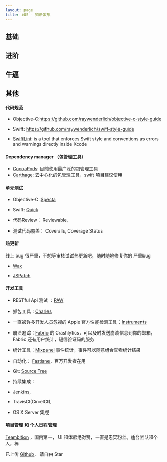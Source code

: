 ```yaml
---
layout: page
title: iOS - 知识体系
---
```


## 基础

## 进阶

## 牛逼


## 其他

#### 代码规范

  * Objective-C:<https://github.com/raywenderlich/objective-c-style-guide> 
  
  * Swift: <https://github.com/raywenderlich/swift-style-guide>
  
  * [SwiftLint](https://github.com/realm/SwiftLint): is a tool that enforces Swift style and conventions as errors and warnings directly inside Xcode
  
#### Dependency manager （包管理工具）
* [CocoaPods](https://cocoapods.org/): 目前使用最广泛的包管理工具
* [Carthage](https://github.com/Carthage/Carthage): 去中心化的包管理工具，swift 项目建议使用

#### 单元测试
  
  * Objective-C :[Specta](https://github.com/specta/specta)
  * Swift: [Quick](https://github.com/Quick/Quick)
  
  * 代码Review： Reviewable,
  * 测试代码覆盖： Coveralls, Coverage Status

#### 热更新
  线上 bug 很严重，不想等审核试试热更新吧，随时随地修复你的 严重bug

  * [Wax](https://github.com/alibaba/wax)
  
  * [JSPatch](https://github.com/bang590/JSPatch)
   
#### 开发工具

* RESTful Api 测试 ：[PAW](https://luckymarmot.com/de/paw)

* 抓包工具：[Charles](https://www.charlesproxy.com/) 

* 一直被许多开发人员忽视的 Apple 官方性能检测工具：[Instruments](https://developer.apple.com/library/watchos/documentation/DeveloperTools/Conceptual/InstrumentsUserGuide/index.html)

* 崩溃追踪：[Fabric](https://get.fabric.io/) 的 Crashlytics，可以及时发送崩溃信息到你的邮箱，Fabric 还有用户统计，短信验证码的服务

* 统计工具：[Mixpanel](https://mixpanel.com/) 事件统计，事件可以随意组合查看统计结果

* 自动化： [Fastlane](https://fastlane.tools)，百万开发者在用

* Git: [Source Tree](https://www.sourcetreeapp.com/)

* 持续集成：   

 * Jenkins,
 * TravisCI(CircelCI),
 * OS X Server  集成

#### 项目管理 和 个人日程管理

[Teambition](https://www.teambition.com) ，国内第一， UI 和体验绝对赞，一直是忠实粉丝。适合团队和个人，棒
 
 
已上传 [Github](https://github.com/zhangxiaolian1991/iOS-Overview)， 请自由 Star